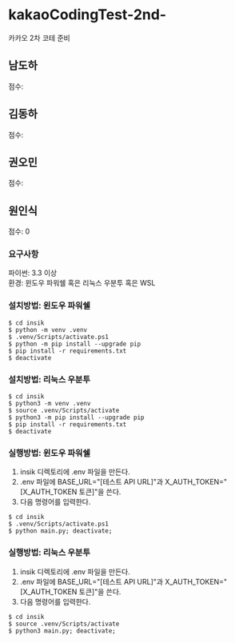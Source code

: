 # kakaoCodingTest-2nd-

카카오 2차 코테 준비

## 남도하

점수:

## 김동하

점수:

## 권오민

점수:

## 원인식

점수: 0

### 요구사항

파이썬: 3.3 이상  
환경: 윈도우 파워쉘 혹은 리눅스 우분투 혹은 WSL

### 설치방법: 윈도우 파워쉘

```console
$ cd insik
$ python -m venv .venv
$ .venv/Scripts/activate.ps1
$ python -m pip install --upgrade pip
$ pip install -r requirements.txt
$ deactivate
```

### 설치방법: 리눅스 우분투

```console
$ cd insik
$ python3 -m venv .venv
$ source .venv/Scripts/activate
$ python3 -m pip install --upgrade pip
$ pip install -r requirements.txt
$ deactivate
```

### 실행방법: 윈도우 파워쉘

1. insik 디렉토리에 .env 파일을 만든다.
2. .env 파일에 BASE_URL="[테스트 API URL]"과 X_AUTH_TOKEN="[X_AUTH_TOKEN 토큰]"을 쓴다.
3. 다음 명령어를 입력한다.

```console
$ cd insik
$ .venv/Scripts/activate.ps1
$ python main.py; deactivate;
```

### 실행방법: 리눅스 우분투

1. insik 디렉토리에 .env 파일을 만든다.
2. .env 파일에 BASE_URL="[테스트 API URL]"과 X_AUTH_TOKEN="[X_AUTH_TOKEN 토큰]"을 쓴다.
3. 다음 명령어를 입력한다.

```console
$ cd insik
$ source .venv/Scripts/activate
$ python3 main.py; deactivate;
```
